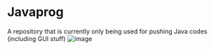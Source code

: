 # Javaprog
A repository that is currently only being used for pushing Java codes (including GUI stuff)
![image](https://github.com/user-attachments/assets/b2ce6d36-9d69-48e7-baa1-d9e9d3a2e1a5)
